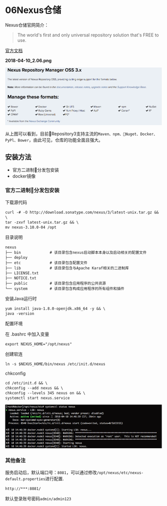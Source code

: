06Nexus仓储
===

Nexus仓储官网简介：
> The world's first and only universal repository solution that's FREE to use. 

[官方文档](https://help.sonatype.com/repomanager3)

**2018-04-10_2.06.png**

![nexus](img.resource/2018-04-10_2.06.png)

从上图可以看到，目前Repository3支持主流的`Maven、npm、Nuget、Docker、PyPl、Bower`，由此可见，仓库的功能全面且强大。

## 安装方法

* 官方二进制分发包安装
* docker镜像

### 官方二进制分发包安装

下载源代码

```shell
curl -# -O http://download.sonatype.com/nexus/3/latest-unix.tar.gz && \
tar -zxvf latest-unix.tar.gz && \
mv nexus-3.10.0-04 /opt
```

目录说明

```shell
nexus
├── bin             # 该目录包含nexus启动脚本本身以及启动相关的配置文件
├── deploy          
├── etc             # 该目录包含配置文件
├── lib             # 该目录包含与Apache Karaf相关的二进制库
├── LICENSE.txt     
├── NOTICE.txt      
├── public          # 该目录包含应用程序的公共资源
└── system          # 该目录包含构成应用程序的所有组件和插件
```

安装Java运行时

```shell
yum install java-1.8.0-openjdk.x86_64 -y && \
java -version
```

配置环境

在 .bashrc 中加入变量

```shell
export NEXUS_HOME="/opt/nexus"
```

创建软连

```shell
ln -s $NEXUS_HOME/bin/nexus /etc/init.d/nexus
```

chkconfig

```shell
cd /etc/init.d && \
chkconfig --add nexus && \
chkconfig --levels 345 nexus on && \
systemctl start nexus.service
```

![启动成功](img.resource/2018-04-10_3.13.png)

### 其他备注

服务启动后，默认端口号：`8081`，可以通过修改`/opt/nexus/etc/nexus-default.properties`进行配置.

```shell
http://***:8081/
```

默认登录账号密码`admin/admin123`